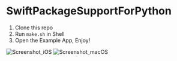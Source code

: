 # SwiftPackageSupportForPython

1. Clone this repo
2. Run `make.sh` in Shell
3. Open the Example App, Enjoy!

![Screenshot_iOS](https://github.com/user-attachments/assets/a1867aac-7c21-40d7-a64b-a7eea37117c3)
![Screenshot_macOS](https://github.com/user-attachments/assets/ae1f2e22-4252-447a-b913-6e7bfe9e58a3)
